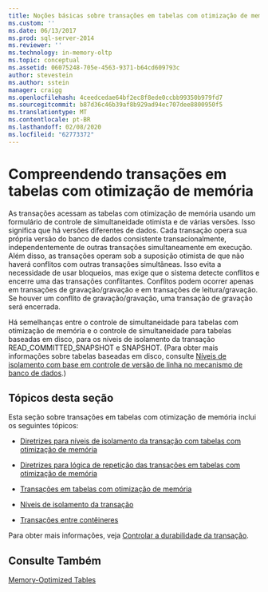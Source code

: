 ```yaml
---
title: Noções básicas sobre transações em tabelas com otimização de memória | Microsoft Docs
ms.custom: ''
ms.date: 06/13/2017
ms.prod: sql-server-2014
ms.reviewer: ''
ms.technology: in-memory-oltp
ms.topic: conceptual
ms.assetid: 06075248-705e-4563-9371-b64cd609793c
author: stevestein
ms.author: sstein
manager: craigg
ms.openlocfilehash: 4ceedcedae64bf2ec8f8ede0ccbb99350b979fd7
ms.sourcegitcommit: b87d36c46b39af8b929ad94ec707dee8800950f5
ms.translationtype: MT
ms.contentlocale: pt-BR
ms.lasthandoff: 02/08/2020
ms.locfileid: "62773372"
---
```

# <a name="understanding-transactions-on-memory-optimized-tables"></a>Compreendendo transações em tabelas com otimização de memória
  As transações acessam as tabelas com otimização de memória usando um formulário de controle de simultaneidade otimista e de várias versões. Isso significa que há versões diferentes de dados. Cada transação opera sua própria versão do banco de dados consistente transacionalmente, independentemente de outras transações simultaneamente em execução. Além disso, as transações operam sob a suposição otimista de que não haverá conflitos com outras transações simultâneas. Isso evita a necessidade de usar bloqueios, mas exige que o sistema detecte conflitos e encerre uma das transações conflitantes. Conflitos podem ocorrer apenas em transações de gravação/gravação e em transações de leitura/gravação. Se houver um conflito de gravação/gravação, uma transação de gravação será encerrada.  
  
 Há semelhanças entre o controle de simultaneidade para tabelas com otimização de memória e o controle de simultaneidade para tabelas baseadas em disco, para os níveis de isolamento da transação READ_COMMITTED_SNAPSHOT e SNAPSHOT. (Para obter mais informações sobre tabelas baseadas em disco, consulte [Níveis de isolamento com base em controle de versão de linha no mecanismo de banco de dados](https://msdn.microsoft.com/library/ms177404\(v=sql.100\).aspx).)  
  
## <a name="topics-in-this-section"></a>Tópicos desta seção  
 Esta seção sobre transações em tabelas com otimização de memória inclui os seguintes tópicos:  
  
-   [Diretrizes para níveis de isolamento da transação com tabelas com otimização de memória](../relational-databases/in-memory-oltp/memory-optimized-tables.md)  
  
-   [Diretrizes para lógica de repetição das transações em tabelas com otimização de memória](guidelines-for-retry-logic-for-transactions-on-memory-optimized-tables.md)  
  
-   [Transações em tabelas com otimização de memória](transactions-in-memory-optimized-tables.md)  
  
-   [Níveis de isolamento da transação](transaction-isolation-levels.md)  
  
-   [Transações entre contêineres](cross-container-transactions.md)  
  
 Para obter mais informações, veja [Controlar a durabilidade da transação](../relational-databases/logs/control-transaction-durability.md).  
  
## <a name="see-also"></a>Consulte Também  
 [Memory-Optimized Tables](../relational-databases/in-memory-oltp/memory-optimized-tables.md)  
  
  
